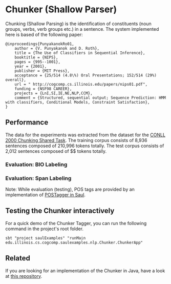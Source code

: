 # Chunker (Shallow Parser)

Chunking (Shallow Parsing) is the identification of constituents (noun groups, verbs, verb groups etc.) in a sentence. 
The system implemented here is based of the following paper: 

```
@inproceedings{PunyakanokRo01,
    author = {V. Punyakanok and D. Roth},
    title = {The Use of Classifiers in Sequential Inference},
    booktitle = {NIPS},
    pages = {995--1001},
    year = {2001},
    publisher = {MIT Press},
    acceptance = {25/514 (4.8\%) Oral Presentations; 152/514 (29%) overall},
    url = " http://cogcomp.cs.illinois.edu/papers/nips01.pdf",
    funding = {NSF98 CAREER},
    projects = {LnI,SI,IE,NE,NLP,CCM},
    comment = {Structured, sequential output; Sequence Prediction: HMM with classifiers, Conditional Models, Constraint Satisfaction},
}
```

## Performance


The data for the experiments was extracted from the dataset for the [CONLL 2000 Chunking Shared Task](http://www.cnts.ua.ac.be/conll2000/chunking/).
The training corpus consists of 8,936 sentences composed of 210,996 tokens totally. 
The test corpus consists of 2,012 sentences composed of $$ tokens totally.

### Evaluation: BIO Labeling

### Evaluation: Span Labeling

Note: While evaluation (testing), POS tags are provided by an implementation of [POSTagger in Saul](https://github.com/IllinoisCogComp/saul/blob/master/saul-examples/src/main/scala/edu/illinois/cs/cogcomp/saulexamples/nlp/POSTagger/README.md).

## Testing the Chunker interactively

For a quick demo of the Chunker Tagger, you can run the following command in the project's root folder.

```shell
sbt "project saulExamples" "runMain edu.illinois.cs.cogcomp.saulexamples.nlp.Chunker.ChunkerApp"
```


## Related

If you are looking for an implementation of the Chunker in Java, have a look at [this repository](https://github.com/IllinoisCogComp/illinois-cogcomp-nlp/blob/master/chunker/README.md).